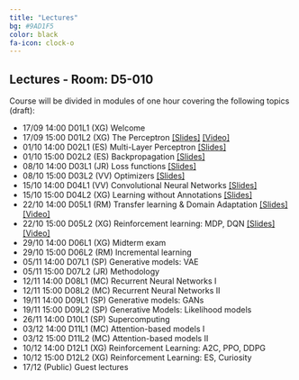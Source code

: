```yaml
---
title: "Lectures"
bg: #9AD1F5
color: black
fa-icon: clock-o
---
```


## Lectures - Room: D5-010

Course will be divided in modules of one hour covering the following topics (draft):

* 17/09 14:00 D01L1 (XG) Welcome  
* 17/09 15:00 D01L2 (XG) The Perceptron [[Slides]][d01l2-slides] [[Video]][d01l2-video]
* 01/10 14:00 D02L1 (ES) Multi-Layer Perceptron [[Slides]][d02l1-slides]
* 01/10 15:00 D02L2 (ES) Backpropagation [[Slides]][d02l2-slides]
* 08/10 14:00 D03L1 (JR) Loss functions [[Slides]][d03l1-slides]
* 08/10 15:00 D03L2 (VV) Optimizers [[Slides]][d03l2-slides]
* 15/10 14:00 D04L1 (VV) Convolutional Neural Networks [[Slides]][d04l1-slides]
* 15/10 15:00 D04L2 (XG) Learning without Annotations [[Slides]][d04l2-slides]
* 22/10 14:00 D05L1 (RM) Transfer learning & Domain Adaptation [[Slides]][d05l1-slides] [[Video]][d05l1-video]
* 22/10 15:00 D05L2 (XG) Reinforcement learning: MDP, DQN [[Slides]][d05l2-slides] [[Video]][d05l2-video]
* 29/10 14:00 D06L1 (XG) Midterm exam
* 29/10 15:00 D06L2 (RM) Incremental learning
* 05/11 14:00 D07L1 (SP) Generative models: VAE
* 05/11 15:00 D07L2 (JR) Methodology 
* 12/11 14:00 D08L1 (MC) Recurrent Neural Networks I
* 12/11 15:00 D08L2 (MC) Recurrent Neural Networks II
* 19/11 14:00 D09L1 (SP) Generative models: GANs
* 19/11 15:00 D09L2 (SP) Generative Models: Likelihood models
* 26/11 14:00 D10L1 (SP) Supercomputing
* 03/12 14:00 D11L1 (MC) Attention-based models I
* 03/12 15:00 D11L2 (MC) Attention-based models II
* 10/12 14:00 D12L1 (XG) Reinforcement Learning: A2C, PPO, DDPG
* 10/12 15:00 D12L2 (XG) Reinforcement Learning: ES, Curiosity
* 17/12 (Public) Guest lectures

[d01l2-slides]: https://www.slideshare.net/xavigiro/the-perceptron-xavier-giroinieto-upc-barcelona-2018
[d01l2-video]: https://www.youtube.com/watch?v=cshjMqYJrTo

[d02l1-slides]: https://www.slideshare.net/xavigiro/multilayer-perceptron-elisa-sayrol-upc-barcelona-2018
[d02l2-slides]: https://www.slideshare.net/xavigiro/backpropagation-elisa-sayrol-upc-barcelona-2018

[d03l1-slides]: https://www.slideshare.net/xavigiro/loss-functions-for-deep-learning-javier-ruiz-hidalgo-upc-barcelona-2018
[d03l2-slides]: https://www.slideshare.net/xavigiro/optimization-for-neural-network-training-veronica-vilaplana-upc-barcelona-2018

[d04l1-slides]: https://www.slideshare.net/xavigiro/convolutional-neural-networks-veronica-vilaplana-upc-barcelona-2018
[d04l2-slides]: https://www.slideshare.net/xavigiro/deep-learning-without-annotations-xavier-giro-upc-barcelona-2018

[d05l1-slides]: https://www.slideshare.net/xavigiro/transfer-learning-and-domain-adaptation-ramon-morros-upc-2018
[d05l1-video]: https://youtu.be/ik_Up56bWLE

[d05l2-slides]: https://www.slideshare.net/xavigiro/deep-reinforcement-learning-mdp-dqn-xavier-giroinieto-upc-barcelona-2018
[d05l2-video]: https://youtu.be/HBeevCctYXM
